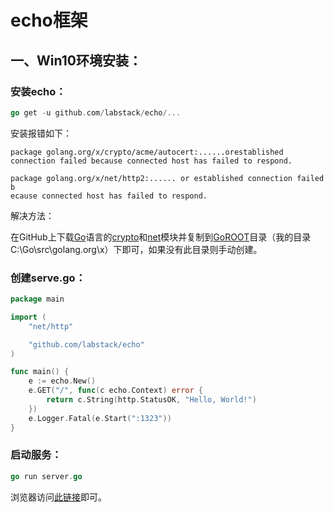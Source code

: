 # echo框架

## 一、Win10环境安装：

### 安装echo：

```go
go get -u github.com/labstack/echo/...
```

安装报错如下：

`package golang.org/x/crypto/acme/autocert:......orestablished connection failed because connected host has failed to respond.`

`package golang.org/x/net/http2:...... or established connection failed b                                                                                                                ecause connected host has failed to respond.`

解决方法：

在GitHub上下载[Go](https://github.com/golang)语言的[crypto](https://github.com/golang/crypto)和[net](https://github.com/golang/net)模块并复制到[GoROOT](C:\Go\src\golang.org\x)目录（我的目录C:\Go\src\golang.org\x）下即可，如果没有此目录则手动创建。

### 创建serve.go：

```go
package main

import (
	"net/http"

	"github.com/labstack/echo"
)

func main() {
	e := echo.New()
	e.GET("/", func(c echo.Context) error {
		return c.String(http.StatusOK, "Hello, World!")
	})
	e.Logger.Fatal(e.Start(":1323"))
}
```

### 启动服务：

```go
go run server.go
```

浏览器访问[此链接](http://localhost:1323)即可。

